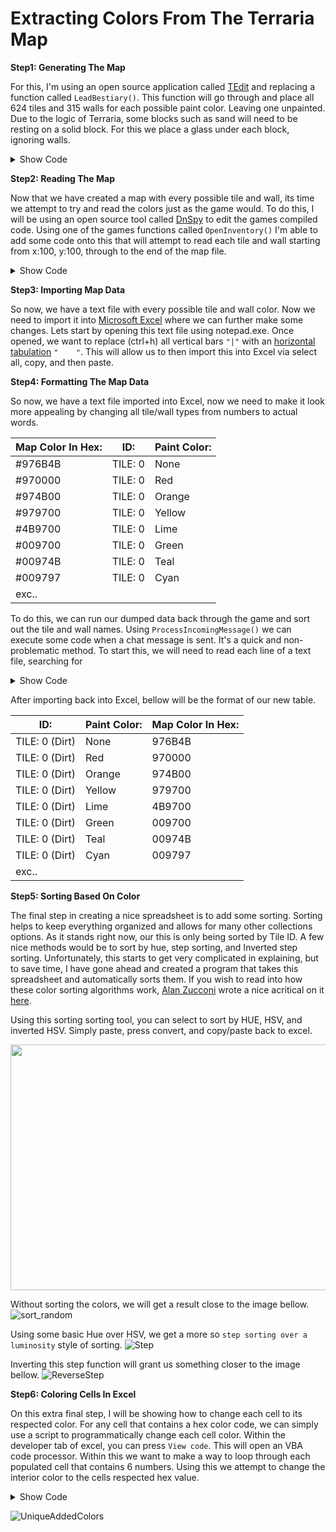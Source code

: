 # Extracting Colors From The Terraria Map


 **Step1: Generating The Map**
 
For this, I'm using an open source application called [TEdit](https://github.com/TEdit/Terraria-Map-Editor) and replacing a function called `LeadBestiary()`. This function will go through and place all 624 tiles and 315 walls for each possible paint color. Leaving one unpainted. Due to the logic of Terraria, some blocks such as sand will need to be resting on a solid block. For this we place a glass under each block, ignoring walls.

<details><summary>Show Code</summary>
 
```c#
public void LoadBestiary()
{
    // Stage World Vars
    int minx = 100;
    int maxx = this._wvm.CurrentWorld.TilesWide - 100;
    int miny = 100;
    int maxy = this._wvm.CurrentWorld.TilesHigh - 100;
    
    // Reset Vars
    int tile = 0;
    int paint = 0;
    bool useGlass = false;
    
    // First Do Tiles
    for (int x = minx; x < maxx; x++)
    {
        for (int y = miny; y < maxy; y++)
        {
            try
            {
                if (!useGlass)
                {
                    this._wvm.CurrentWorld.Tiles[x, y].Type = (ushort)tile;
                    this._wvm.CurrentWorld.Tiles[x, y].IsActive = true;
                    this._wvm.CurrentWorld.Tiles[x, y].TileColor = (byte)paint;
                    if (tile == 624 && paint == 31)
                    {
                        // Define New Vars
                        minx = (x + 2);
                        goto LeaveTileLoop;
                    }

                    if (paint == 31)
                    {
                        tile++;
                        paint = 0;
                    }
                    else
                    {
                        paint++;
                    }

                    useGlass = true;
                }
                else
                {
                    this._wvm.CurrentWorld.Tiles[x, y].Type = (ushort)54;
                    this._wvm.CurrentWorld.Tiles[x, y].IsActive = true;
                    useGlass = false;
                }
            }
            catch (Exception)
            {
                MessageBox.Show("Error.");
            }
        }

        // Offset Right
        x++;
    }

    LeaveTileLoop:
    
    // Reset Vars
    tile = 1;
    paint = 0;
    
    // Next Do Walls
    for (int x = minx; x < maxx; x++)
    {
        for (int y = miny; y < maxy; y++)
        {
            try
            {
                this._wvm.CurrentWorld.Tiles[x, y].Wall = (ushort)tile;
                this._wvm.CurrentWorld.Tiles[x, y].WallColor = (byte)paint;
                if (tile == 315 && paint == 31)
                {
                    // Define New Vars
                    minx = x;
                    goto LeaveWallLoop;
                }

                if (paint == 31)
                {
                    tile++;
                    paint = 0;
                }
                else
                {
                    paint++;
                }
            }
            catch (Exception)
            {
                MessageBox.Show("Error.");
            }
        }
    }

    LeaveWallLoop:
        System.Windows.Forms.MessageBox.Show("Finished.");
}
```
</details>

 **Step2: Reading The Map**
 
 Now that we have created a map with every possible tile and wall, its time we attempt to try and read the colors just as the game would. To do this, I will be using an open source tool called [DnSpy](https://github.com/dnSpy/dnSpy) to edit the games compiled code. Using one of the games functions called `OpenInventory()` I'm able to add some code onto this that will attempt to read each tile and wall starting from x:100, y:100, through to the end of the map file.
 
<details><summary>Show Code</summary>
 
 ```c#
private static void OpenInventory()
{
    int minTilesX = 100;
    int maxTilesX = Main.maxTilesX;
    int minTilesY = 100;
    int maxTilesY = Main.maxTilesY;
    for (int i = minTilesX; i < maxTilesX; i++)
    {
        for (int j = minTilesY; j < maxTilesY; j++)
        {
            try
            {
                MapTile mapTile = Main.Map[i, j];
                if (Main.tile[i, j].wall != 0)
                {
                    File.AppendAllText("C:\\Program Files (x86)\\Steam\\steamapps\\common\\Terraria\\colors.txt", string.Concat(new object[]{MapHelper.GetMapTileXnaColor(ref mapTile).Hex3().ToUpper(), "|", "WALL: " + Main.tile[i, j].wall, "|", GetPaintFromByte(Main.tile[i, j].wallColor()), Environment.NewLine}));
                }
                else
                {
                    File.AppendAllText("C:\\Program Files (x86)\\Steam\\steamapps\\common\\Terraria\\colors.txt", string.Concat(new object[]{MapHelper.GetMapTileXnaColor(ref mapTile).Hex3().ToUpper(), "|", "TILE: " + Main.tile[i, j].type, "|", GetPaintFromByte(Main.tile[i, j].color()), Environment.NewLine}));
                }
            }
            catch (Exception)
            {
                MessageBox.Show("Error.");
            }
        }
    }
}

public static string GetPaintFromByte(byte color)
{
    string result = "None";
    if (color == 0)
    {
        result = "None";
    }
    else if (color == 1)
    {
        result = "Red";
    }
    else if (color == 2)
    {
        result = "Orange";
    }
    else if (color == 3)
    {
        result = "Yellow";
    }
    else if (color == 4)
    {
        result = "Lime";
    }
    else if (color == 5)
    {
        result = "Green";
    }
    else if (color == 6)
    {
        result = "Teal";
    }
    else if (color == 7)
    {
        result = "Cyan";
    }
    else if (color == 8)
    {
        result = "SkyBlue";
    }
    else if (color == 9)
    {
        result = "Blue";
    }
    else if (color == 10)
    {
        result = "Purple";
    }
    else if (color == 11)
    {
        result = "Violet";
    }
    else if (color == 12)
    {
        result = "Pink";
    }
    else if (color == 13)
    {
        result = "DeepRed";
    }
    else if (color == 14)
    {
        result = "DeepOrange";
    }
    else if (color == 15)
    {
        result = "DeepYellow";
    }
    else if (color == 16)
    {
        result = "DeepLime";
    }
    else if (color == 17)
    {
        result = "DeepGreen";
    }
    else if (color == 18)
    {
        result = "DeepTeal";
    }
    else if (color == 19)
    {
        result = "DeepCyan";
    }
    else if (color == 20)
    {
        result = "DeepSkyBlue";
    }
    else if (color == 21)
    {
        result = "DeepBlue";
    }
    else if (color == 22)
    {
        result = "DeepPurple";
    }
    else if (color == 23)
    {
        result = "DeepViolet";
    }
    else if (color == 24)
    {
        result = "DeepPink";
    }
    else if (color == 25)
    {
        result = "Black";
    }
    else if (color == 26)
    {
        result = "White";
    }
    else if (color == 27)
    {
        result = "Gray";
    }
    else if (color == 28)
    {
        result = "Brown";
    }
    else if (color == 29)
    {
        result = "Shadow";
    }
    else if (color == 30)
    {
        result = "Negative";
    }
    else if (color == 31)
    {
        result = "Illuminant";
    }

    return result;
}
  ```
</details>
    
 **Step3: Importing Map Data**
 
So now, we have a text file with every possible tile and wall color. Now we need to import it into [Microsoft Excel](https://www.microsoft.com/en-us/microsoft-365/excel) where we can further make some changes. Lets start by opening this text file using notepad.exe. Once opened, we want to replace (ctrl+h) all vertical bars `"|"` with an [horizontal tabulation](http://www.unicode-symbol.com/u/0009.html) `"	"`.  This will allow us to then import this into Excel via select all, copy, and then paste.
 
 
 **Step4: Formatting The Map Data**
 
 So now, we have a text file imported into Excel, now we need to make it look more appealing by changing all tile/wall types from numbers to actual words.

| Map Color In Hex: | ID: | Paint Color: |
|-------------------|-----|--------------|
|#976B4B|TILE: 0|None|
|#970000|TILE: 0|Red|
|#974B00|TILE: 0|Orange|
|#979700|TILE: 0|Yellow|
|#4B9700|TILE: 0|Lime|
|#009700|TILE: 0|Green|
|#00974B|TILE: 0|Teal|
|#009797|TILE: 0|Cyan|
|exc..|||

To do this, we can run our dumped data back through the game and sort out the tile and wall names. Using `ProcessIncomingMessage()` we can execute some code when a chat message is sent. It's a quick and non-problematic method.  To start this, we will need to read each line of a text file, searching for 

<details><summary>Show Code</summary>
 
```c#
public void ProcessIncomingMessage(ChatMessage message, int clientId)
{
    try
    {
        foreach (string line in File.ReadAllLines(@"C:\Program Files (x86)\Steam\steamapps\common\Terraria\colors.txt"))
        {
            // Get first four chars of string
            if (line.Substring(0, 4) == "WALL")
            {
                // Adjust strings
                string wallid = line.Replace("WALL: ", "");
                if (wallid.Length == 1)
                {
                    // Save text
                    File.AppendAllText(@"C:\Program Files (x86)\Steam\steamapps\common\Terraria\colorsOut.txt", string.Concat(new object[]{"WALL: ", wallid, "   (", Terraria.ID.WallID.Search.GetName(int.Parse(wallid)), ")", Environment.NewLine}));
                }
                else if (wallid.Length == 2)
                {
                    // Save text
                    File.AppendAllText(@"C:\Program Files (x86)\Steam\steamapps\common\Terraria\colorsOut.txt", string.Concat(new object[]{"WALL: ", wallid, "  (", Terraria.ID.WallID.Search.GetName(int.Parse(wallid)), ")", Environment.NewLine}));
                }
                else if (wallid.Length == 3)
                {
                    // Save text
                    File.AppendAllText(@"C:\Program Files (x86)\Steam\steamapps\common\Terraria\colorsOut.txt", string.Concat(new object[]{"WALL: ", wallid, " (", Terraria.ID.WallID.Search.GetName(int.Parse(wallid)), ")", Environment.NewLine}));
                }
            }
            else if (line.Substring(0, 4) == "TILE")
            {
                // Adjust strings
                string tileid = line.Replace("TILE: ", "");
                if (tileid.Length == 1)
                {
                    // Save text
                    File.AppendAllText(@"C:\Program Files (x86)\Steam\steamapps\common\Terraria\colorsOut.txt", string.Concat(new object[]{"TILE: ", tileid, "   (", Terraria.ID.TileID.Search.GetName(int.Parse(tileid)), ")", Environment.NewLine}));
                }
                else if (tileid.Length == 2)
                {
                    // Save text
                    File.AppendAllText(@"C:\Program Files (x86)\Steam\steamapps\common\Terraria\colorsOut.txt", string.Concat(new object[]{"TILE: ", tileid, "  (", Terraria.ID.TileID.Search.GetName(int.Parse(tileid)), ")", Environment.NewLine}));
                }
                else if (tileid.Length == 3)
                {
                    // Save text
                    File.AppendAllText(@"C:\Program Files (x86)\Steam\steamapps\common\Terraria\colorsOut.txt", string.Concat(new object[]{"TILE: ", tileid, " (", Terraria.ID.TileID.Search.GetName(int.Parse(tileid)), ")", Environment.NewLine}));
                }
            }
        }

        MessageBox.Show("Task Completed");
    }
    catch (Exception)
    {
        MessageBox.Show("Error Saving Data");
    }
}
```
</details>

After importing back into Excel, bellow will be the format of our new table.

| ID: | Paint Color: | Map Color In Hex: |
|-----|--------------|-------------------|
|TILE: 0 (Dirt)|None|976B4B|
|TILE: 0 (Dirt)|Red|970000|
|TILE: 0 (Dirt)|Orange|974B00|
|TILE: 0 (Dirt)|Yellow|979700|
|TILE: 0 (Dirt)|Lime|4B9700|
|TILE: 0 (Dirt)|Green|009700|
|TILE: 0 (Dirt)|Teal|00974B|
|TILE: 0 (Dirt)|Cyan|009797|
|exc..|||


 **Step5: Sorting Based On Color**
 
 The final step in creating a nice spreadsheet is to add some sorting. Sorting helps to keep everything organized and allows for many other collections options. As it stands right now, our this is only being sorted by Tile ID. A few nice methods would be to sort by hue, step sorting, and Inverted step sorting. Unfortunately, this starts to get very complicated in explaining, but to save time, I have gone ahead and created a program that takes this spreadsheet and automatically sorts them. If you wish to read into how these color sorting algorithms work, [Alan Zucconi](https://www.alanzucconi.com/ "View all posts by Alan Zucconi") wrote a nice acritical on it [here](https://www.alanzucconi.com/2015/09/30/colour-sorting/).
 
Using this sorting sorting tool, you can select to sort by HUE, HSV, and inverted HSV. Simply paste, press convert, and copy/paste back to excel. 
<p align="center">
  <img width="799" height="393" src="https://user-images.githubusercontent.com/33048298/180627810-4b43d413-0899-4974-ac9a-73f2d87ac01e.PNG">
</p>

Without sorting the colors, we will get a result close to the image bellow.
![sort_random](https://user-images.githubusercontent.com/33048298/180627851-49cd4897-0ec9-43bd-92a5-b6ca94dd1739.png)

Using some basic Hue over HSV, we get a more so `step sorting over a luminosity` style of sorting.
![Step](https://user-images.githubusercontent.com/33048298/180627893-5584ed6d-d0a4-4e53-a75f-c8adb3ad40ef.png)

Inverting this step function will grant us something closer to the image bellow.
![ReverseStep](https://user-images.githubusercontent.com/33048298/180627900-7595697e-05f2-42c5-8e24-26843c376427.png)


 **Step6: Coloring Cells In Excel**
 
 On this extra final step, I will be showing how to change each
 cell to its respected color. For any cell that contains a hex color code, we can simply use a script to programmatically change each cell color. Within the developer tab of excel, you can press `View code`. This will open an VBA code processor. Within this we want to make a way to loop through each populated cell that contains 6 numbers. Using this we attempt to change the interior color to the cells respected hex value.

<details><summary>Show Code</summary>
 
```vba
Private Sub Worksheet_Change(ByVal Target As Range)
    On Error GoTo bm_Safe_Exit
    Application.EnableEvents = False
    Dim rng As Range, clr As String
    For Each rng In Target
        If Len(rng.Value2) = 6 Then
            clr = rng.Value2
            rng.Interior.Color = _
              RGB(Application.Hex2Dec(Left(clr, 2)), _
                Application.Hex2Dec(Mid(clr, 3, 2)), _
                Application.Hex2Dec(Right(clr, 2)))
        End If
    Next rng
    
bm_Safe_Exit:
    Application.EnableEvents = True
End Sub
```
</details>
 
![UniqueAddedColors](https://user-images.githubusercontent.com/33048298/180628719-b0163896-bbdd-4c57-8630-d7a5fd12d1aa.PNG)
